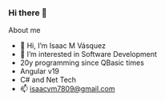 ### Hi there 👋

About me
- 👋 Hi, I’m Isaac M Vásquez
- 👀 I’m interested in Software Development
- 20y programming since QBasic times 
- Angular v19 
- C# and Net Tech
- 📫 isaacvm7809@gmail.com


<!--
**Isaacvm7809/isaacvm7809** is a ✨ _special_ ✨ repository because its `README.md` (this file) appears on your GitHub profile.
Here are some ideas to get you started:
- 🔭 I’m currently working on ...
- 🌱 I’m currently learning ...
- 👯 I’m looking to collaborate on ...
- 🤔 I’m looking for help with ...
- 💬 Ask me about ...
- 📫 How to reach me: ...
- 😄 Pronouns: ...
- ⚡ Fun fact: ...
-->
